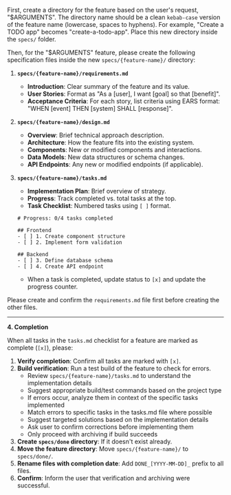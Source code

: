 First, create a directory for the feature based on the user's request, "$ARGUMENTS". The directory name should be a clean `kebab-case` version of the feature name (lowercase, spaces to hyphens). For example, "Create a TODO app" becomes "create-a-todo-app". Place this new directory inside the `specs/` folder.

Then, for the "$ARGUMENTS" feature, please create the following specification files inside the new `specs/{feature-name}/` directory:

1.  **`specs/{feature-name}/requirements.md`**
    *   **Introduction**: Clear summary of the feature and its value.
    *   **User Stories**: Format as "As a [user], I want [goal] so that [benefit]".
    *   **Acceptance Criteria**: For each story, list criteria using EARS format: "WHEN [event] THEN [system] SHALL [response]".

2.  **`specs/{feature-name}/design.md`**
    *   **Overview**: Brief technical approach description.
    *   **Architecture**: How the feature fits into the existing system.
    *   **Components**: New or modified components and interactions.
    *   **Data Models**: New data structures or schema changes.
    *   **API Endpoints**: Any new or modified endpoints (if applicable).

3.  **`specs/{feature-name}/tasks.md`**
    *   **Implementation Plan**: Brief overview of strategy.
    *   **Progress**: Track completed vs. total tasks at the top.
    *   **Task Checklist**: Numbered tasks using `[ ]` format.
       ```
       # Progress: 0/4 tasks completed
       
       ## Frontend
       - [ ] 1. Create component structure
       - [ ] 2. Implement form validation
       
       ## Backend
       - [ ] 3. Define database schema
       - [ ] 4. Create API endpoint
       ```
    *   When a task is completed, update status to `[x]` and update the progress counter.

Please create and confirm the `requirements.md` file first before creating the other files.

---

**4. Completion**

When all tasks in the `tasks.md` checklist for a feature are marked as complete (`[x]`), please:

1.  **Verify completion**: Confirm all tasks are marked with `[x]`.
2.  **Build verification**: Run a test build of the feature to check for errors.
    * Review `specs/{feature-name}/tasks.md` to understand the implementation details
    * Suggest appropriate build/test commands based on the project type
    * If errors occur, analyze them in context of the specific tasks implemented
    * Match errors to specific tasks in the tasks.md file where possible
    * Suggest targeted solutions based on the implementation details
    * Ask user to confirm corrections before implementing them
    * Only proceed with archiving if build succeeds
3.  **Create `specs/done` directory**: If it doesn't exist already.
4.  **Move the feature directory**: Move `specs/{feature-name}/` to `specs/done/`.
5.  **Rename files with completion date**: Add `DONE_[YYYY-MM-DD]_` prefix to all files.
6.  **Confirm**: Inform the user that verification and archiving were successful.
